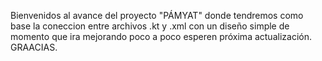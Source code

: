 Bienvenidos al avance del proyecto "PÁMYAT" donde tendremos como base la coneccion entre archivos .kt y .xml con un diseño simple de momento que ira mejorando poco a poco esperen próxima actualización.
GRAACIAS.
